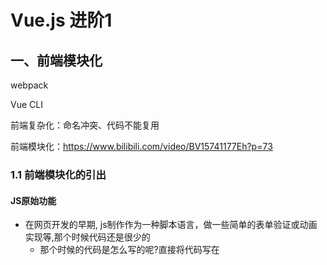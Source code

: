 # Vue.js 进阶1

## 一、前端模块化

webpack

Vue CLI

前端复杂化：命名冲突、代码不能复用

前端模块化：https://www.bilibili.com/video/BV15741177Eh?p=73

### 1.1 前端模块化的引出

#### JS原始功能

- 在网页开发的早期, js制作作为一种脚本语言，做一些简单的表单验证或动画
  实现等,那个时候代码还是很少的
  - 那个时候的代码是怎么写的呢?直接将代码写在<script>标签中即可
- 随着ajax异步请求的出现,慢慢形成了前后端的分离
  - 客户端需要完成的事情越来越多,代码量也是与日俱增
  - 为了应对代码量的剧增,我们通常会将代码组织在多个js文件中,进行维护
  - 但是这种维护方式,依然不能避免一些灾难性的问题
- 比如全局变量同名问题：看右边的例子
- 另外,这种代码的编写方式对js文件的依赖顺序几乎是强制性的
  - 但是当js文件过多,比如有几十个的时候,弄清楚它们的顺序是一件比较头痛的事情
  - 而且即使你弄清楚顺序了,也不能避免上面出现的这种尴尬问题的发生

#### 模块化雏形

- **匿名函数(闭包) =>解决命名冲突问题**
  - aaa.js文件中，我们使用匿名函数

```js
(function () {
    //导出的对象
    var obj = {};
    //对象
    var name = 'xiaoming';
    var age = 18;

    //自定义函数
    function sum(num1, num2) {
        return num1 + num2;
    }

    var flag = true;
    if (flag) {
        console.log(sum(1, 2))
    }
    //空的obj对象动态添加flag、sum属性
    obj.flag = flag;
    obj.sum = sum;

    return obj
})()
```

```js
/*只解决了闭包，没解决代码复用 => 无法引用aaa.js*/
;(function () {
    //1.想使用aaa.js中的flag
    if (flag){
        console.log("小明哈哈哈")
    }
    //2.想使用aaa.js中的sum()
    console.log(sum(3,4));
})()
```

- 但是如果我们希望在main.js文件中,用到flag ,应该如何处理呢?
  - 显然,另外一个文件中不容易使用,因为flag是一个局部变量。
  - 解决方案：使用模块作为出口

<!--aaa.js-->

```js
var moduleA = (function () {
    //导出的对象
    var obj = {};
    //对象
    var name = 'xiaoming';
    var age = 18;

    //自定义函数
    function sum(num1, num2) {
        return num1 + num2;
    }

    var flag = true;
    if (flag) {
        console.log(sum(10, 20))
    }
    //空的obj对象动态添加flag、sum属性
    obj.flag = flag;
    obj.sum = sum;

    return obj //导出
})()
```

<!--main.js-->

```js
(function () {
    //1.想使用aaa.js中的flag
    if (moduleA.flag){
        console.log("小明哈哈哈")
    }
    //2.想使用aaa.js中的sum()
    console.log(moduleA.sum(2,1));

    //3.想使用bbb.js中的flag
    if (moduleB.flag){
        console.log("小红哈哈哈")
    }
    //4.想使用bbb.js中的sum()
    console.log(moduleB.sum(3,4));
})()
```

- 我们做了什么事情呢?
  - 非常简单,在匿名函数内部,定义一个对象。
  - 给对象添加各种需要暴露到外面的属性和方法(不需要暴露的直接定义即可)。
  - 最后将这个对象返回,并且在外面使用了一个MoudleA接受。
- 接下来,我们在man.js中怎么使用呢?
  - 我们只需要使用属于自己模块的属性和方法即可
- 这就是模块最基础的封装,事实上模块的封装还有很多高级的话题:
  - 但是我们这里就是要认识一下为什么需要模块 ,以及模块的原始雏形。
  - 幸运的是,前端模块化开发已经有了很多既有的规范,以及对应的实现方案。

- 常见的模块化规范:
  - CommonJS、AMD、CMD ,也有ES6的Modules



#### CommonJS

模块化的核心：导入、导出

##### CommonsJS 导入导出(了解)

Commons导出

```js
/...代码/
//commonsJS导出
moduleA.exports = {
    flagA: flag,
    sumA: sum
}
```

Commons导入

```js
//commonsJS导入
//写法1
var aaa = require('./aaa.js')
var flag = aaa.flagA
var sum = aaa.sumA
//写法2
var {flag, sum} = require('./aaa.js')
```



### 1.2 ES6导入导出

- 我们使用export指令导出了模块对外提供的接口,下面我们就可以通过import命令来加载对应的这个模块了
- 我们需要在HTML代码中引入两个js文件,并且类型需要设置为module
- `type="module"`，意味着每个.js都是独立的模块，不可以直接引用，需要导入导出

```html
<script src="js/aaa.js" type="module"></script>
<script src="js/bbb.js" type="module"></script>
<script src="js/main.js" type="module"></script>
```

- aaa.js用来对外export

```js
//导出的对象
var obj = {};
//对象
var name = 'xiaoming';
var age = 18;
var flag = true;

//自定义函数
function sum(num1, num2) {
    return num1 + num2;
}

if (flag) {
    console.log(sum(10, 20))
}

//ES6导出方式1
export {
    flag, age, name,sum
}
//ES6导出方式2
export var money = 1000.0
export var height = 185
```

- import指令用于导入模块中的内容,比如main.js的代码

```js
/* 导入 */
import f, {name,age,flag,sum} from "./aaa";

sum(20,30);
console.log(name)
console.log(age)
console.log(flag)

/* 导入 */
import {height,money} from "./aaa";

console.log(height);
console.log(money);
```

- export default

某些情况下, 一个模块中包含某个的功能,我们并不希望给这个功能命名,而且让导入者可以自己来命名
这个时候就可以使用`export default`

```js
//ES6导出方式3:export default
const address = 'beijing';
export default address //export default导出的属性唯一

/*function f() {
    console.log("hello world");
}
export default f*/ //export default导出的函数唯一
```

> 另外，需要注意:
> export default在同一个模块中,不允许同时存在多个。



- 如果我们希望某个模块中所有的信息都导入，一个个导入显然有些麻烦: 
  - 通过可以导入模块中所有的export变量
  - 但是通常情况下我们需要给起一个别名,方便后续的使用

```js
import {所有属性、方法、类} from './aaa.js'

import * as aaa from './aaa'
aaa.money
aaa.height
aaa.mul()
aaa.Person
```



### 1.3 WebPack

#### 学习目标

- [ ] **认识webpack**
- [ ] **webpack的安装**
- [ ] **webpack的起步**
- [ ] **webpack的配置**
- [ ] **loader的使用**
- [ ] **webpack中配置Vue**
- [ ] **plugin的使用**
- [ ] **搭建本地服务器**